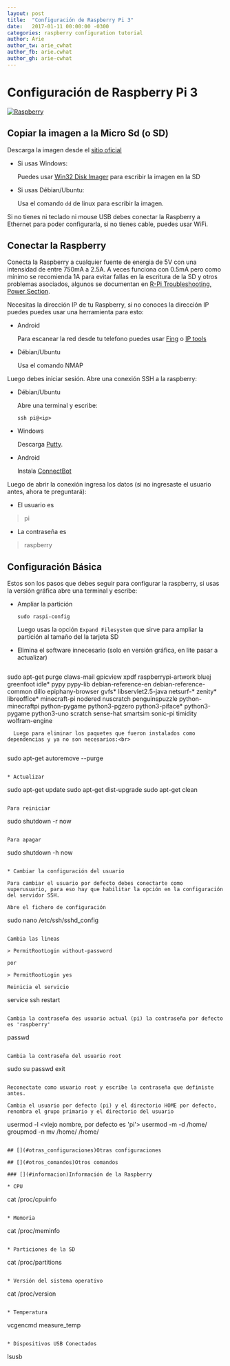 ```yaml
---
layout: post
title:  "Configuración de Raspberry Pi 3"
date:   2017-01-11 00:00:00 -0300
categories: raspberry configuration tutorial
author: Arie
author_tw: arie_cwhat
author_fb: arie.cwhat
author_gh: arie-cwhat
---
```

# Configuración de Raspberry Pi 3

[![Raspberry](https://www.raspberrypi.org/wp-content/uploads/2014/03/plug-in-website.gif)](https://www.raspberrypi.org/help/)

## [](#copiar_imagen)Copiar la imagen a la Micro Sd (o SD)

Descarga la imagen desde el [sitio oficial](https://www.raspberrypi.org/downloads/)

* Si usas Windows:

  Puedes usar [Win32 Disk Imager](https://sourceforge.net/projects/win32diskimager/) para escribir la imagen en la SD

* Si usas Débian/Ubuntu:
 
  Usa el comando `dd` de linux para escribir la imagen.
  
Si no tienes ni teclado ni mouse USB debes conectar la Raspberry a Ethernet para poder configurarla, si no tienes cable, puedes usar WiFi.

## [](#conectar)Conectar la Raspberry

Conecta la Raspberry a cualquier fuente de energia de 5V con una intensidad de entre 750mA a 2.5A. A veces funciona con 0.5mA pero como mínimo se recomienda 1A para evitar fallas en la escritura de la SD y otros problemas asociados, algunos se documentan en [R-Pi Troubleshooting, Power Section](http://elinux.org/R-Pi_Troubleshooting#Power_.2F_Start-up).

Necesitas la dirección IP de tu Raspberry, si no conoces la dirección IP puedes puedes usar una herramienta para esto:

* Android

  Para escanear la red desde tu telefono puedes usar [Fing](https://play.google.com/store/apps/details?id=com.overlook.android.fing) o [IP tools](https://play.google.com/store/apps/details?id=com.ddm.iptools)

* Débian/Ubuntu

  Usa el comando NMAP
  
Luego debes iniciar sesión. Abre una conexión SSH a la raspberry:

* Débian/Ubuntu

  Abre una terminal y escribe:
  
  ```
  ssh pi@<ip>
  ```
* Windows

  Descarga [Putty](http://www.putty.org/).
  
* Android

  Instala [ConnectBot](https://play.google.com/store/apps/details?id=org.connectbot)
  
Luego de abrir la conexión ingresa los datos (si no ingresaste el usuario antes, ahora te preguntará):

* El usuario es

> pi 

* La contraseña es

> raspberry
  
## [](#configurar)Configuración Básica

Estos son los pasos que debes seguir para configurar la raspberry, si usas la versión gráfica abre una terminal y escribe:

* Ampliar la partición
  
  ```
  sudo raspi-config
  ```
  
  Luego usas la opción `Expand Filesystem` que sirve para ampliar la partición al tamaño del la tarjeta SD
  
* Elimina el software innecesario (solo en versión gráfica, en lite pasar a actualizar)
  
  ```
sudo apt-get purge claws-mail gpicview xpdf raspberrypi-artwork bluej greenfoot idle* pypy pypy-lib debian-reference-en debian-reference-common dillo epiphany-browser gvfs* libservlet2.5-java netsurf-* zenity* libreoffice* minecraft-pi nodered nuscratch penguinspuzzle python-minecraftpi python-pygame python3-pgzero python3-piface* python3-pygame python3-uno scratch sense-hat smartsim sonic-pi timidity wolfram-engine
```
  Luego para eliminar los paquetes que fueron instalados como dependencias y ya no son necesarios:<br> 
  
  ```
  sudo apt-get autoremove --purge
  ```
  
* Actualizar
  
  ```
  sudo apt-get update
  sudo apt-get dist-upgrade
  sudo apt-get clean
  ```
  
  Para reiniciar
  
  ```
  sudo shutdown -r now
  ```
  
  Para apagar
  
  ```
  sudo shutdown -h now
  ```
  
* Cambiar la configuración del usuario

  Para cambiar el usuario por defecto debes conectarte como superusuario, para eso hay que habilitar la opción en la configuración del servidor SSH.
  
  Abre el fichero de configuración
  
  ```
  sudo nano /etc/ssh/sshd_config
  ```
  
  Cambia las lineas
  
  > PermitRootLogin without-password
  
  por
  
  > PermitRootLogin yes
  
  Reinicia el servicio
  
  ```
  service ssh restart
  ```
  
  Cambia la contraseña des usuario actual (pi) la contraseña por defecto es 'raspberry'
  
  ```
  passwd
  ```
  
  Cambia la contraseña del usuario root
  
  ```
  sudo su
  passwd
  exit
  ```
  
  Reconectate como usuario root y escribe la contraseña que definiste antes.
  
  Cambia el usuario por defecto (pi) y el directorio HOME por defecto, renombra el grupo primario y el directorio del usuario
  
  ```
  usermod -l <nuevo nombre> <viejo nombre, por defecto es 'pi'>
  usermod -m -d /home/<nuevo nombre> <nuevo nombre>
  groupmod -n <nuevo nombre> <nuevo nombre>
  mv /home/<nuevo nombre> /home/<nuevo nombre>
  ```

## [](#otras_configuraciones)Otras configuraciones

## [](#otros_comandos)Otros comandos

### [](#informacion)Información de la Raspberry

* CPU

  ```
  cat /proc/cpuinfo
  ```
  
* Memoria

  ```
  cat /proc/meminfo
  ```

* Particiones de la SD

  ```
  cat /proc/partitions
  ```
  
* Versión del sistema operativo

  ```
  cat /proc/version
  ```
  
* Temperatura

  ```
  vcgencmd measure_temp
  ```
  
* Dispositivos USB Conectados

  ```
  lsusb
  ```
